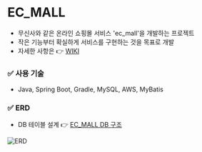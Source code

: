 # EC_MALL
- 무신사와 같은 온라인 쇼핑몰 서비스 'ec_mall'을 개발하는 프로젝트
- 작은 기능부터 확실하게 서비스를 구현하는 것을 목표로 개발
- 자세한 사항은 👉 [WIKI](https://github.com/SongHeeL/ec_mall_1/wiki/)

### ✅ 사용 기술
- Java, Spring Boot, Gradle, MySQL, AWS, MyBatis

### ✅ ERD
- DB 테이블 설계 👉 [EC_MALL DB 구조](https://docs.google.com/spreadsheets/d/1SdYYdIuwpDkVEwE-CQTbcgikMz7QW6whIbNsRHl5ZEo/edit?usp=sharing)

![ERD](https://user-images.githubusercontent.com/108327480/216895301-d917cd29-01a2-4881-b54a-f8c35880dac3.png)

